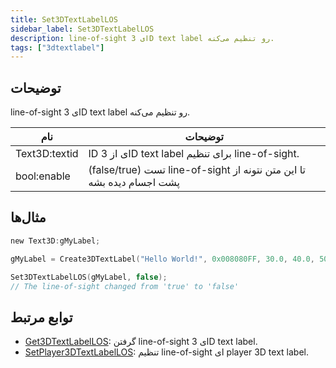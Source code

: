 ```yaml
---
title: Set3DTextLabelLOS
sidebar_label: Set3DTextLabelLOS
description: line-of-sight ای 3D text label رو تنظیم می‌کنه.
tags: ["3dtextlabel"]
---
```


<VersionWarn version='omp v1.1.0.2612' />

## توضیحات

line-of-sight ای 3D text label رو تنظیم می‌کنه.

| نام          | توضیحات                                                                    |
| ------------- | ------------------------------------------------------------------------------ |
| Text3D:textid | ID ای از 3D text label برای تنظیم line-of-sight.                          |
| bool:enable   | (false/true) تست line-of-sight تا این متن نتونه از پشت اجسام دیده بشه |

## مثال‌ها

```c
new Text3D:gMyLabel;

gMyLabel = Create3DTextLabel("Hello World!", 0x008080FF, 30.0, 40.0, 50.0, 40.0, 0, true);

Set3DTextLabelLOS(gMyLabel, false);
// The line-of-sight changed from 'true' to 'false'
```

## توابع مرتبط

- [Get3DTextLabelLOS](Get3DTextLabelLOS): گرفتن line-of-sight ای 3D text label.
- [SetPlayer3DTextLabelLOS](SetPlayer3DTextLabelLOS): تنظیم line-of-sight ای player 3D text label.